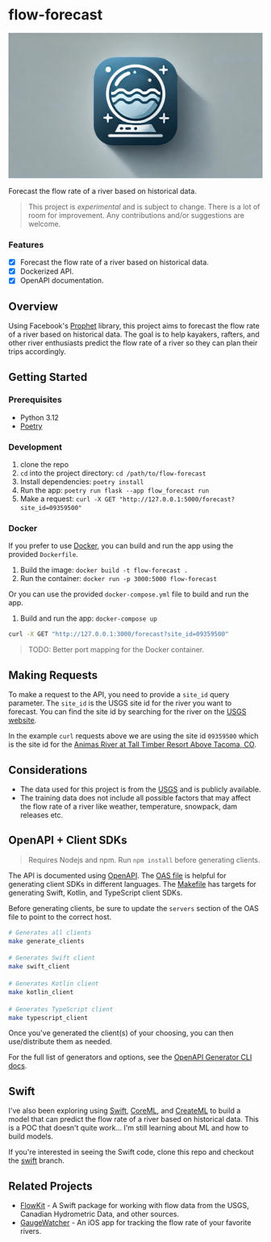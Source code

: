 # flow-forecast

![hero](/assets/flowforecast-logo.jpeg)

Forecast the flow rate of a river based on historical data.

> This project is _experimental_ and is subject to change. There is a lot of room for improvement. Any contributions and/or suggestions are welcome.

### Features

- [x] Forecast the flow rate of a river based on historical data.
- [x] Dockerized API.
- [x] OpenAPI documentation.

## Overview

Using Facebook's [Prophet](https://facebook.github.io/prophet/) library, this project aims to forecast the flow rate of a river based on historical data. The goal is to help kayakers, rafters, and other river enthusiasts predict the flow rate of a river so they can plan their trips accordingly.

## Getting Started

### Prerequisites

- Python 3.12
- [Poetry](https://python-poetry.org/)

### Development

1. clone the repo
2. `cd` into the project directory: `cd /path/to/flow-forecast`
3. Install dependencies: `poetry install`
4. Run the app: `poetry run flask --app flow_forecast run`
5. Make a request: `curl -X GET "http://127.0.0.1:5000/forecast?site_id=09359500"`

### Docker

If you prefer to use [Docker](https://www.docker.com/), you can build and run the app using the provided `Dockerfile`.

1. Build the image: `docker build -t flow-forecast .`
2. Run the container: `docker run -p 3000:5000 flow-forecast`

Or you can use the provided `docker-compose.yml` file to build and run the app.

1. Build and run the app: `docker-compose up`

```bash
curl -X GET "http://127.0.0.1:3000/forecast?site_id=09359500"
```

> TODO: Better port mapping for the Docker container.

## Making Requests

To make a request to the API, you need to provide a `site_id` query parameter. The `site_id` is the USGS site id for the river you want to forecast. You can find the site id by searching for the river on the [USGS website](https://waterdata.usgs.gov/nwis).

In the example `curl` requests above we are using the site id `09359500` which is the site id for the [Animas River at Tall Timber Resort Above Tacoma, CO](https://waterdata.usgs.gov/monitoring-location/09359500/#parameterCode=00065&period=P7D&showMedian=false).
 
## Considerations

- The data used for this project is from the [USGS](https://www.usgs.gov/) and is publicly available.
- The training data does not include all possible factors that may affect the flow rate of a river like weather, temperature, snowpack, dam releases etc.

## OpenAPI + Client SDKs

> Requires Nodejs and npm. Run `npm install` before generating clients.

The API is documented using [OpenAPI](https://swagger.io/specification/). The [OAS file](/flow-forecast.openapi.yml) is helpful for generating client SDKs in different languages. The [Makefile](/Makefile) has targets for generating Swift, Kotlin, and TypeScript client SDKs.

Before generating clients, be sure to update the `servers` section of the OAS file to point to the correct host.

```bash
# Generates all clients
make generate_clients 

# Generates Swift client
make swift_client

# Generates Kotlin client
make kotlin_client

# Generates TypeScript client
make typescript_client
```

Once you've generated the client(s) of your choosing, you can then use/distribute them as needed.

For the full list of generators and options, see the [OpenAPI Generator CLI docs](https://openapi-generator.tech/docs/generators).

## Swift

I've also been exploring using [Swift](https://developer.apple.com/swift/), [CoreML](https://developer.apple.com/documentation/coreml), and [CreateML](https://developer.apple.com/documentation/createml) to build a model that can predict the flow rate of a river based on historical data. This is a POC that doesn't quite work... I'm still learning about ML and how to build models.

If you're interested in seeing the Swift code, clone this repo and checkout the [swift](https://github.com/drewalth/flow-forecast/tree/swift) branch.

## Related Projects

- [FlowKit](https://github.com/drewalth/FlowKit) - A Swift package for working with flow data from the USGS, Canadian Hydrometric Data, and other sources.
- [GaugeWatcher](https://apps.apple.com/us/app/gaugewatcher/id6498313776) - An iOS app for tracking the flow rate of your favorite rivers.
